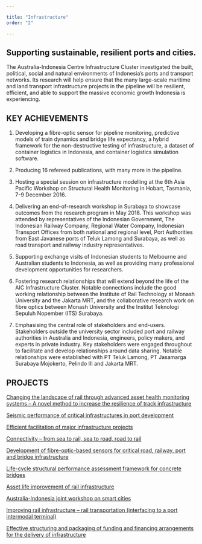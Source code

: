 ```yaml
---

title: "Infrastructure"
order: "2"

---
```

<div id="top-target"></div>

## Supporting sustainable, resilient ports and cities.

The Australia-Indonesia Centre Infrastructure Cluster investigated the built, political, social and natural environments of Indonesia’s ports and transport networks. Its research will help ensure that the many large-scale maritime and land transport infrastructure projects in the pipeline will be resilient, efficient, and able to support the massive economic growth Indonesia is experiencing.

## KEY ACHIEVEMENTS
1. Developing a fibre-optic sensor for pipeline monitoring, predictive models of train dynamics and bridge life expectancy, a hybrid framework for the non-destructive testing of infrastructure, a dataset of container logistics in Indonesia, and container logistics simulation software.

1. Producing 16 refereed publications, with many more in the pipeline.

1. Hosting a special session on infrastructure modelling at the 6th Asia Pacific Workshop on Structural Health Monitoring in Hobart, Tasmania, 7-9 December 2016.

1. Delivering an end-of-research workshop in Surabaya to showcase outcomes from the research program in May 2018. This workshop was attended by representatives of the Indonesian Government, The Indonesian Railway Company, Regional Water Company, Indonesian Transport Offices from both national and regional level, Port Authorities from East Javanese ports of Teluk Lamong and Surabaya, as well as road transport and railway industry representatives.

1. Supporting exchange visits of Indonesian students to Melbourne and Australian students to Indonesia, as well as providing many professional development opportunities for researchers.

1. Fostering research relationships that will extend beyond the life of the AIC Infrastructure Cluster. Notable connections include the good working relationship between the Institute of Rail Technology at Monash University and the Jakarta MRT, and the collaborative research work on fibre optics between Monash University and the Institut Teknologi Sepuluh Nopember (ITS) Surabaya.

1. Emphasising the central role of stakeholders and end-users. Stakeholders outside the university sector included port and railway authorities in Australia and Indonesia, engineers, policy makers, and experts in private industry. Key stakeholders were engaged throughout to facilitate and develop relationships around data sharing. Notable relationships were established with PT Teluk Lamong, PT Jasamarga Surabaya Mojokerto, Pelindo III and Jakarta MRT.

<div id="bot-target"></div>

## PROJECTS

[Changing the landscape of rail through advanced asset health monitoring systems – A novel method to increase the resilience of track infrastructure](#)

[Seismic performance of critical infrastructures in port development](#)

[Efficient facilitation of major infrastructure projects](#)

[Connectivity – from sea to rail, sea to road, road to rail](#)

[Development of fibre-optic-based sensors for critical road, railway, port and bridge infrastructure](#)

[Life-cycle structural performance assessment framework for concrete bridges](#)

[Asset life improvement of rail infrastructure](#)

[Australia-Indonesia joint workshop on smart cities](#)

[Improving rail infrastructure – rail transportation (interfacing to a port intermodal terminal)](#)

[Effective structuring and packaging of funding and financing arrangements for the delivery of infrastructure](#)


